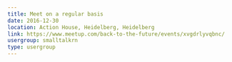 ```yaml
---
title: Meet on a regular basis
date: 2016-12-30
location: Action House, Heidelberg, Heidelberg
link: https://www.meetup.com/back-to-the-future/events/xvgdrlyvqbnc/
usergroup: smalltalkrn
type: usergroup
---
```

